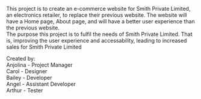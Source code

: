 This project is to create an e-commerce website for Smith Private Limited, an electronics retailer, to replace their previous website. The website will have a Home page, About page, and will have a better user experience than the previous website.  
The purpose this project is to fulfil the needs of Smith Private Limited. That is, improving the user experience and accessability, leading to increased sales for Smith Private Limited  

Created by:  
Anjolina - Project Manager  
Carol - Designer  
Bailey - Developer  
Angel - Assistant Developer  
Arthur - Tester
